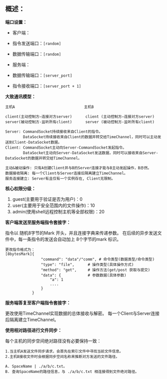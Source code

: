 ## 概述：

**端口设置：**

* 客户端：
* 指令发送端口：`[random]`
* 数据传输端口：`[random]`


* 服务端：
* 数据传输端口：`[server_port]`
* 指令接收端口：`[server_port + 1]`

**大致通讯模型：**

    主机A                               主机B

    client(主动控制方—连接对方server)      client (主动控制方—连接对方server)
    server(被动控制方-监听所有client)      server (被动控制方-监听所有client)

    Server: CommandSocket持续接收来自Client的指令。
            DataSocket持续接收来自Client的数据并转交给TimeChannel，同时可以主动发送到Client-DataSocket数据。
    Client: CommandSocket主动向Server-CommandSocket发起指令。
            DataSocket主动向Server-DataSocket发送数据，同时可以接收来自Server-DataSocket的数据并转交给TimeChannel。

    主动&被动操作: 只有A创建Client并与B的Server连接才能与B主动发起操作，B亦然。
    数据接收隔离: 每一个Client与Server连接后隔离建立TimeChannel。
    服务连接建立: Server有且仅有一个实例存在, Client无限制。
**核心权限分级：**

1. guest(主要用于验证是否为用户)：0
2. user(主要用于安全范围内的文件操作)：10
3. admin(使用shell远程控制主机等全部权限)：20

**客户端发送至服务端指令套接字：**

指令以 随机8字节的Mark 开头，并且连接字典来传递参数。
在后续的异步发送文件中，每一条指令的发送会自动加上 8个字节的mark 标识。

    更改指令格式为：
    [8bytesMark]{
                    "command": "data"/"comm", # 命令类型(数据类型/命令类型)
                    "type": "file",      # 操作类型(具体操作方式)
                    "method": "get",     # 操作方法(get/post 获取与提交)
                    "data": {            # 参数数据(具体参数)
                        "a": 1
                        ....
                    }
                }

**服务端答复至客户端指令套接字：**

更改使用TimeChannel实现数据的总体接收与解密。
每一个Client与Server连接后隔离建立TimeChannel。


**使用相对路径进行文件同步：**

每个主机的同步空间绝对路径没有必要保持一致：

    1.当主机A发送文件同步请求，会首先在索引文件中寻找当前文件信息。
    2.主机B接收文件时会根据同步空间名称来推断对方发送的文件路径。
        
    A. SpaceName | ./a/b/c.txt。
    B. 查询SpaceName的路径信息，与 ./a/b/c.txt 相连接得到文件绝对路径。